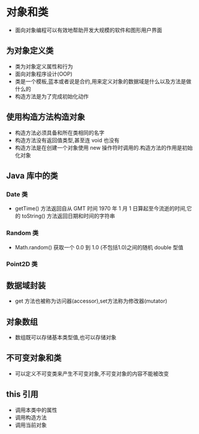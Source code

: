 # 对象和类

- 面向对象编程可以有效地帮助开发大规模的软件和图形用户界面

## 为对象定义类

- 类为对象定义属性和行为
- 面向对象程序设计(OOP)
- 类是一个模板,蓝本或者说是合约,用来定义对象的数据域是什么以及方法是做什么的
- 构造方法是为了完成初始化动作

## 使用构造方法构造对象

- 构造方法必须具备和所在类相同的名字
- 构造方法没有返回值类型,甚至连 void 也没有
- 构造方法是在创建一个对象使用 new 操作符时调用的.构造方法的作用是初始化对象

## Java 库中的类

### Date 类

- getTime() 方法返回自从 GMT 时间 1970 年 1 月 1 日算起至今流逝的时间,它的 toString() 方法返回日期和时间的字符串

### Random 类

- Math.random() 获取一个 0.0 到 1.0 (不包括1.0)之间的随机 double 型值

### Point2D 类

## 数据域封装

- get 方法也被称为访问器(accessor),set方法称为修改器(mutator)

## 对象数组

- 数组既可以存储基本类型值,也可以存储对象

## 不可变对象和类

- 可以定义不可变类来产生不可变对象,不可变对象的内容不能被改变

## this 引用

- 调用本类中的属性
- 调用构造方法
- 调用当前对象
